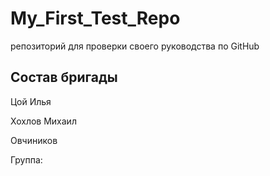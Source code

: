 # My_First_Test_Repo
репозиторий для проверки своего руководства по GitHub
## Состав бригады

Цой Илья

Хохлов Михаил

Овчиников

Группа: 
